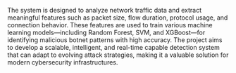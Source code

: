 The system is designed to analyze network traffic data and extract meaningful features such as packet size, flow duration, protocol usage, and connection behavior. These features are used to train various machine learning models—including Random Forest, SVM, and XGBoost—for identifying malicious botnet patterns with high accuracy.
The project aims to develop a scalable, intelligent, and real-time capable detection system that can adapt to evolving attack strategies, making it a valuable solution for modern cybersecurity infrastructures.
